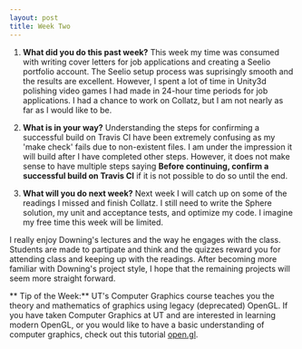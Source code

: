 ```yaml
---
layout: post
title: Week Two
---
```


1. **What did you do this past week?** This week my time was consumed with writing cover letters for job applications and creating a Seelio portfolio account. The Seelio setup process was suprisingly smooth and the results are excellent. However, I spent a lot of time in Unity3d polishing video games I had made in 24-hour time periods for job applications. I had a chance to work on Collatz, but I am not nearly as far as I would like to be. 

2. **What is in your way?** Understanding the steps for confirming a successful build on Travis CI have been extremely confusing as my 'make check' fails due to non-existent files. I am under the impression it will build after I have completed other steps. However, it does not make sense to have multiple steps saying **Before continuing, confirm a successful build on Travis CI** if it is not possible to do so until the end.

3. **What will you do next week?** Next week I will catch up on some of the readings I missed and finish Collatz. I still need to write the Sphere solution, my unit and acceptance tests, and optimize my code. I imagine my free time this week will be limited.

I really enjoy Downing's lectures and the way he engages with the class. Students are made to partipate and think and the quizzes reward you for attending class and keeping up with the readings. After becoming more familiar with Downing's project style, I hope that the remaining projects will seem more straight forward.

** Tip of the Week:** UT's Computer Graphics course teaches you the theory and mathematics of graphics using legacy (deprecated) OpenGL. If you have taken Computer Graphics at UT and are interested in learning modern OpenGL, or you would like to have a basic understanding of computer graphics, check out this tutorial [open.gl](https://open.gl/). 
